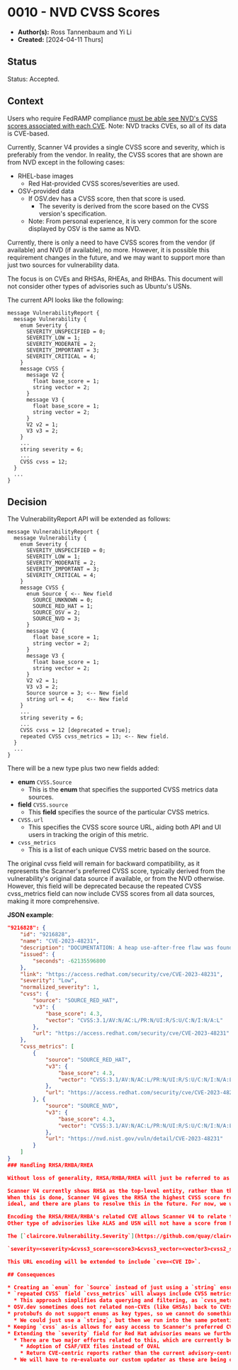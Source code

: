 # 0010 - NVD CVSS Scores

- **Author(s):** Ross Tannenbaum and Yi Li
- **Created:** [2024-04-11 Thurs]

## Status

Status: Accepted.

## Context

Users who require FedRAMP compliance [must be able see NVD's CVSS scores associated with each CVE](https://www.fedramp.gov/assets/resources/documents/CSP_Vulnerability_Scanning_Requirements.pdf).
Note: NVD tracks CVEs, so all of its data is CVE-based.

Currently, Scanner V4 provides a single CVSS score and severity, which is preferably from the vendor.
In reality, the CVSS scores that are shown are from NVD except in the following cases:

* RHEL-base images
  * Red Hat-provided CVSS scores/severities are used.
* OSV-provided data
  * If OSV.dev has a CVSS score, then that score is used.
    * The severity is derived from the score based on the CVSS version's specification.
  * Note: From personal experience, it is very common for the score displayed by OSV is the same as NVD.

Currently, there is only a need to have CVSS scores from the vendor (if available) and NVD (if available), no more.
However, it is possible this requirement changes in the future, and we may want to support more than just two
sources for vulnerability data.

The focus is on CVEs and RHSAs, RHEAs, and RHBAs. This document will not consider other types of advisories such as
Ubuntu's USNs.

The current API looks like the following:

```
message VulnerabilityReport {
  message Vulnerability {
    enum Severity {
      SEVERITY_UNSPECIFIED = 0;
      SEVERITY_LOW = 1;
      SEVERITY_MODERATE = 2;
      SEVERITY_IMPORTANT = 3;
      SEVERITY_CRITICAL = 4;
    }
    message CVSS {
      message V2 {
        float base_score = 1;
        string vector = 2;
      }
      message V3 {
        float base_score = 1;
        string vector = 2;
      }
      V2 v2 = 1;
      V3 v3 = 2;
    }
    ...
    string severity = 6;
    ...
    CVSS cvss = 12;
  }
  ...
}
```

## Decision

The VulnerabilityReport API will be extended as follows:

```
message VulnerabilityReport {
  message Vulnerability {
    enum Severity {
      SEVERITY_UNSPECIFIED = 0;
      SEVERITY_LOW = 1;
      SEVERITY_MODERATE = 2;
      SEVERITY_IMPORTANT = 3;
      SEVERITY_CRITICAL = 4;
    }
    message CVSS {
      enum Source { <-- New field
        SOURCE_UNKNOWN = 0;
        SOURCE_RED_HAT = 1;
        SOURCE_OSV = 2;
        SOURCE_NVD = 3;
      }
      message V2 {
        float base_score = 1;
        string vector = 2;
      }
      message V3 {
        float base_score = 1;
        string vector = 2;
      }
      V2 v2 = 1;
      V3 v3 = 2;
      Source source = 3; <-- New field
      string url = 4;    <-- New field
    }
    ...
    string severity = 6;
    ...
    CVSS cvss = 12 [deprecated = true];
    repeated CVSS cvss_metrics = 13; <-- New field.
  }
  ...
}
```

There will be a new type plus two new fields added:

* **enum** `CVSS.Source`
  * This is the **enum** that specifies the supported CVSS metrics data sources.
* **field** `CVSS.source`
  * This **field** specifies the source of the particular CVSS metrics.
* `CVSS.url`
  * This specifies the CVSS score source URL, aiding both API and UI users in tracking the origin of this metric.
* `cvss_metrics`
  * This is a list of each unique CVSS metric based on the source.

The original cvss field will remain for backward compatibility, as it represents the Scanner's preferred CVSS score, typically derived from the vulnerability's original data source if available, or from the NVD otherwise. 
However, this field will be deprecated because the repeated CVSS cvss_metrics field can now include CVSS scores from all data sources, making it more comprehensive.

**JSON example**:


```json
"9216828": {
	"id": "9216828",
	"name": "CVE-2023-48231",
	"description": "DOCUMENTATION: A heap use-after-free flaw was found in the vim package. ... MITIGATION: Mitigation for this issue is either not available or ..., applicability to widespread installation base or stability.",
	"issued": {
		"seconds": -62135596800
	},
	"link": "https://access.redhat.com/security/cve/CVE-2023-48231",
	"severity": "Low",
	"normalized_severity": 1,
	"cvss": {
		"source": "SOURCE_RED_HAT",
		"v3": {
			"base_score": 4.3,
			"vector": "CVSS:3.1/AV:N/AC:L/PR:N/UI:R/S:U/C:N/I:N/A:L"
		},
		"url": "https://access.redhat.com/security/cve/CVE-2023-48231"
	},
	"cvss_metrics": [
		{
			"source": "SOURCE_RED_HAT",
			"v3": {
				"base_score": 4.3,
				"vector": "CVSS:3.1/AV:N/AC:L/PR:N/UI:R/S:U/C:N/I:N/A:L"
			},
			"url": "https://access.redhat.com/security/cve/CVE-2023-48231"
		}, {
			"source": "SOURCE_NVD",
			"v3": {
				"base_score": 4.3,
				"vector": "CVSS:3.1/AV:N/AC:L/PR:N/UI:R/S:U/C:N/I:N/A:L"
			},
			"url": "https://nvd.nist.gov/vuln/detail/CVE-2023-48231"
		}
	]
}
### Handling RHSA/RHBA/RHEA

Without loss of generality, RHSA/RHBA/RHEA will just be referred to as the more well-known RHSA variant of the three.

Scanner V4 currently shows RHSA as the top-level entity, rather than the related CVE(s), when the CVE(s) is/are fixed.
When this is done, Scanner V4 gives the RHSA the highest CVSS score from the associated CVE(s). We acknowledge this is not
ideal, and there are plans to resolve this in the future. For now, we will need to support NVD scores in a compatible manner.

Encoding the RHSA/RHEA/RHBA's related CVE allows Scanner V4 to relate the advisory back to the CVE which has the highest score and search NVD for that CVE's score.
Other type of advisories like ALAS and USN will not have a score from NVD.

The [`claircore.Vulnerability.Severity`](https://github.com/quay/claircore/blob/v1.5.25/vulnerability.go#L24) is currently set to the following:

`severity=<severity>&cvss3_score=<score3>&cvss3_vector=<vector3>cvss2_score=<score2>&cvss2_vector=<vector2>`

This URL encoding will be extended to include `cve=<CVE ID>`.

## Consequences

* Creating an `enum` for `Source` instead of just using a `string` ensures consistency and limits mistakes which may be made
* `repeated CVSS` field `cvss_metrics` will always include CVSS metrics from all data sources, including the Scanner's preferred CVSS metric.
  * This approach simplifies data querying and filtering, as `cvss_metrics` will be the sole field used for filtering data or making policies.
* OSV.dev sometimes does not related non-CVEs (like GHSAs) back to CVEs. When this happens, we cannot determine the CVSS score from NVD.
* protobufs do not support enums as key types, so we cannot do something like `map<Source, CVSS> cvss_metrics = 13`.
  * We could just use a `string`, but then we run into the same potential pitfalls mentioned previously.
* Keeping `cvss` as-is allows for easy access to Scanner's preferred CVSS score.
* Extending the `severity` field for Red Hat advisories means we further diverge away from ClairCore's Red Hat updater.
  * There are two major efforts related to this, which are currently being worked on by the Clair team:
    * Adoption of CSAF/VEX files instead of OVAL
    * Return CVE-centric reports rather than the current advisory-centric report.
  * We will have to re-evaluate our custom updater as these are being developed and completed.
